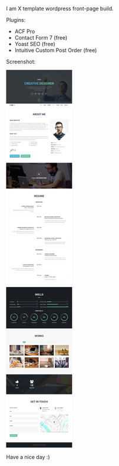 I am X template wordpress front-page build.

Plugins:
- ACF Pro
- Contact Form 7 (free)
- Yoast SEO (free)
- Intuitive Custom Post Order (free)

Screenshot:

![Front page](/_screenshots/front-page.jpeg?raw=true)

Have a nice day :)